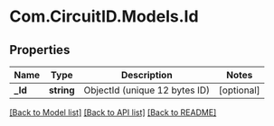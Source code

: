 
# Com.CircuitID.Models.Id

## Properties

Name | Type | Description | Notes
------------ | ------------- | ------------- | -------------
**_Id** | **string** | ObjectId (unique 12 bytes ID) | [optional] 

[[Back to Model list]](../README.md#documentation-for-models)
[[Back to API list]](../README.md#documentation-for-api-endpoints)
[[Back to README]](../README.md)


